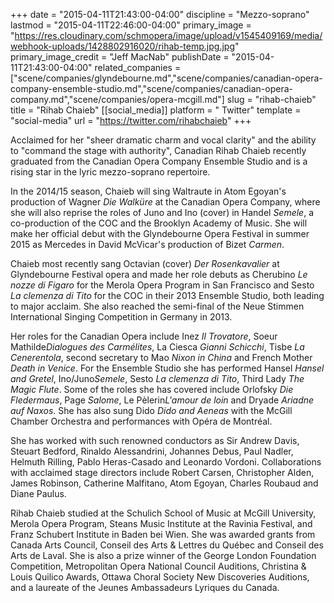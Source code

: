 +++
date = "2015-04-11T21:43:00-04:00"
discipline = "Mezzo-soprano"
lastmod = "2015-04-11T22:46:00-04:00"
primary_image = "https://res.cloudinary.com/schmopera/image/upload/v1545409169/media/webhook-uploads/1428802916020/rihab-temp.jpg.jpg"
primary_image_credit = "Jeff MacNab"
publishDate = "2015-04-11T21:43:00-04:00"
related_companies = ["scene/companies/glyndebourne.md","scene/companies/canadian-opera-company-ensemble-studio.md","scene/companies/canadian-opera-company.md","scene/companies/opera-mcgill.md"]
slug = "rihab-chaieb"
title = "Rihab Chaieb"
[[social_media]]
platform = " Twitter"
template = "social-media"
url = "https://twitter.com/rihabchaieb"
+++

<p>
	Acclaimed for her "sheer dramatic charm and vocal clarity" and the ability to "command the stage with authority", Canadian Rihab Chaieb recently graduated from the Canadian Opera Company Ensemble Studio and is a rising star in the lyric mezzo-soprano repertoire.
</p>
<p>
	In the 2014/15 season, Chaieb will sing Waltraute in Atom Egoyan's production of Wagner <i>Die Walküre</i> at the Canadian Opera Company, where she will also reprise the roles of Juno and Ino (cover) in Handel <i>Semele</i>, a co-production of the COC and the Brooklyn Academy of Music. She will make her official debut with the Glyndebourne Opera Festival in summer 2015 as Mercedes in David McVicar's production of Bizet <i>Carmen</i>.
</p>
<p>
	Chaieb most recently sang Octavian (cover) <i>Der Rosenkavalier</i> at Glyndebourne Festival opera and made her role debuts as Cherubino<i> Le nozze di Figaro</i> for the Merola Opera Program in San Francisco and Sesto <i>La clemenza di Tito</i> for the COC in their 2013 Ensemble Studio, both leading to major acclaim. She also reached the semi-final of the Neue Stimmen International Singing Competition in Germany in 2013.
</p>
<p>
	Her roles for the Canadian Opera include Inez <i>Il Trovatore</i>, Soeur Mathilde<i>Dialogues des Carmélites</i>, La Ciesca <i>Gianni Schicchi</i>, Tisbe <i>La Cenerentola</i>, second secretary to Mao <i>Nixon in China</i> and French Mother <i>Death in Venice</i>. For the Ensemble Studio she has performed Hansel <i>Hansel and Gretel</i>, Ino/Juno<i>Semele</i>, Sesto <i>La clemenza di Tito</i>, Third Lady <i>The Magic Flute</i>. Some of the roles she has covered include Orlofsky <i>Die Fledermaus</i>, Page <i>Salome</i>, Le Pèlerin<i>L'amour de loin</i> and Dryade <i>Ariadne auf Naxos</i>. She has also sung Dido <i>Dido and Aeneas </i>with the McGill Chamber Orchestra and performances with Opéra de Montréal.
</p>
<p>
	She has worked with such renowned conductors as Sir Andrew Davis, Steuart Bedford, Rinaldo Alessandrini, Johannes Debus, Paul Nadler, Helmuth Rilling, Pablo Heras-Casado and Leonardo Vordoni. Collaborations with acclaimed stage directors include Robert Carsen, Christopher Alden, James Robinson, Catherine Malfitano, Atom Egoyan, Charles Roubaud and Diane Paulus.
</p>
<p>
	Rihab Chaieb studied at the Schulich School of Music at McGill University, Merola Opera Program, Steans Music Institute at the Ravinia Festival, and Franz Schubert Institute in Baden bei Wien. She was awarded grants from Canada Arts Council, Conseil des Arts &amp; Lettres du Québec and Conseil des Arts de Laval. She is also a prize winner of the George London Foundation Competition, Metropolitan Opera National Council Auditions, Christina &amp; Louis Quilico Awards, Ottawa Choral Society New Discoveries Auditions, and a laureate of the Jeunes Ambassadeurs Lyriques du Canada.
</p>
